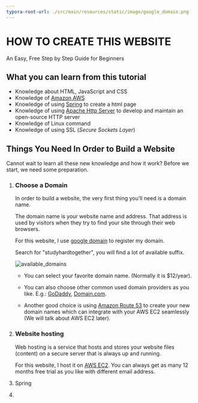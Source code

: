 ```yaml
---
typora-root-url: ./src/main/resources/static/image/google_domain.png
---
```


# HOW TO CREATE THIS WEBSITE

An Easy, Free Step by Step Guide for Beginners

## What you can learn from this tutorial

* Knowledge about HTML, JavaScript and CSS
* Knowledge of [Amazon AWS](https://aws.amazon.com/ )
* Knowledge of using [Spring](https://spring.io/web-applications ) to create a html page
* Knowledge of using [Apache Http Server](https://httpd.apache.org/) to develop and maintain an open-source HTTP server
* Knowledge of Linux command
* Knowledge of using SSL (*Secure Sockets Layer*)

## Things You Need In Order to Build a Website

Cannot wait to learn all these new knowledge and how it work? Before we start, we need some preparation.

1. ### Choose a Domain

   In order to build a website, the very first thing you’ll need is a domain name.

   The domain name is your website name and address. That address is used by visitors when they try to find your site through their web browsers.

   For this website, I use [google domain](https://domains.google/) to register my domain. 

   Search for "studyhardtogether", you will find a lot of available suffix.

   ![available_domains](/../available_domains.png)

   * You can select your favorite domain name. (Normally it is $12/year).

   * You can also choose other common used domain providers as you like. E.g.: [GoDaddy](https://www.godaddy.com/), [Domain.com](https://www.domain.com/). 

   * Another good choice is using [Amazon Route 53](https://aws.amazon.com/getting-started/hands-on/get-a-domain/) to create your new domain names which can integrate with your AWS EC2 seamlessly (We will talk about AWS EC2 later).

2. ### Website hosting

   Web hosting is a service that hosts and stores your website files (content) on a secure server that is always up and running. 

   For this website, I host it on [AWS EC2](https://aws.amazon.com/free). You can always get as many 12 months free trial as you like with different email address.

3. Spring

4. 

